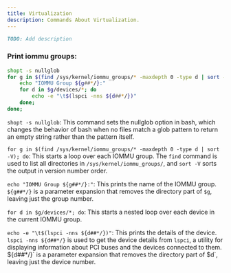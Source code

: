 ```yaml
---
title: Virtualization
description: Commands About Virtualization.
---
```

```md
TODO: Add description
```

### Print iommu groups:
```bash
shopt -s nullglob
for g in $(find /sys/kernel/iommu_groups/* -maxdepth 0 -type d | sort -V); do
    echo "IOMMU Group ${g##*/}:"
    for d in $g/devices/*; do
        echo -e "\t$(lspci -nns ${d##*/})"
    done;
done;
```
`shopt -s nullglob`: This command sets the nullglob option in bash, which changes the behavior of bash when no files match a glob pattern to return an empty string rather than the pattern itself.

`for g in $(find /sys/kernel/iommu_groups/* -maxdepth 0 -type d | sort -V); do`: This starts a loop over each IOMMU group. The `find` command is used to list all directories in `/sys/kernel/iommu_groups/`, and `sort -V` sorts the output in version number order.

`echo "IOMMU Group ${g##*/}:"`: This prints the name of the IOMMU group. `${g##*/}` is a parameter expansion that removes the directory part of `$g`, leaving just the group number.

`for d in $g/devices/*; do`: This starts a nested loop over each device in the current IOMMU group.

`echo -e "\t$(lspci -nns ${d##*/})"`: This prints the details of the device. `lspci -nns ${d##*/}` is used to get the device details from `lspci`, a utility for displaying information about PCI buses and the devices connected to them. $`{d##*/}` is a parameter expansion that removes the directory part of `$d`, leaving just the device number.